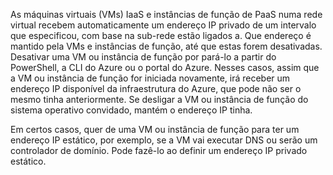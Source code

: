 As máquinas virtuais (VMs) IaaS e instâncias de função de PaaS numa rede virtual recebem automaticamente um endereço IP privado de um intervalo que especificou, com base na sub-rede estão ligados a. Que endereço é mantido pela VMs e instâncias de função, até que estas forem desativadas. Desativar uma VM ou instância de função por pará-lo a partir do PowerShell, a CLI do Azure ou o portal do Azure. Nesses casos, assim que a VM ou instância de função for iniciada novamente, irá receber um endereço IP disponível da infraestrutura do Azure, que pode não ser o mesmo tinha anteriormente. Se desligar a VM ou instância de função do sistema operativo convidado, mantém o endereço IP tinha.  

Em certos casos, quer de uma VM ou instância de função para ter um endereço IP estático, por exemplo, se a VM vai executar DNS ou serão um controlador de domínio. Pode fazê-lo ao definir um endereço IP privado estático.

